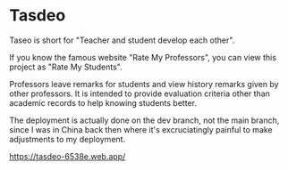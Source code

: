 # Tasdeo
Taseo is short for "Teacher and student develop each other".

If you know the famous website "Rate My Professors", you can view this project as "Rate My Students".

Professors leave remarks for students and view history remarks given by other professors. It is intended to provide evaluation criteria other than academic records to help knowing students better.

The deployment is actually done on the dev branch, not the main branch, since I was in China back then where it's excruciatingly painful to make adjustments to my deployment.

https://tasdeo-6538e.web.app/

